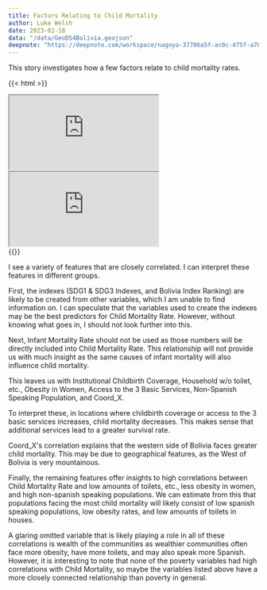 ```yaml
---
title: Factors Relating to Child Mortality
author: Luke Welsh
date: 2023-02-18
data: "/data/GeoDS4Bolivia.geojson"
deepnote: "https://deepnote.com/workspace/nagoya-37706a5f-ac0c-475f-a705-6cb1d48afb20/project/Nagoya-0106b077-076a-4293-bd5e-ee96c5019ca7/notebook/graphing_bolivia-b0a17adb60f14867b8dd621a1f3072d5"
---
```


This story investigates how a few factors relate to child mortality rates.

{{< html >}}
<div class="flex flex-row w-full gap-2">
  <iframe 
    class="flex-1 aspect-[8/7]"
    title="embedded cell output"
    src='https://embed.deepnote.com/0106b077-076a-4293-bd5e-ee96c5019ca7/b0a17adb60f14867b8dd621a1f3072d5/aa4bd3c87d9b4222b0e3c03895374ef3?height=346.72918701171875'
  ></iframe>
  <iframe 
    class="flex-1 aspect-[8/7]"
    title="embedded cell output"
    src="https://embed.deepnote.com/0106b077-076a-4293-bd5e-ee96c5019ca7/b0a17adb60f14867b8dd621a1f3072d5/f1278fed86fd435c84419ea9a8457eef?height=274.3645935058594"
  ></iframe>
</div>
{{</ html >}}

I see a variety of features that are closely correlated. I can interpret these features in different groups.

First, the indexes (SDG1 & SDG3 Indexes, and Bolivia Index Ranking) are likely to be created from other variables, which I am unable to find information on. I can speculate that the variables used to create the indexes may be the best predictors for Child Mortality Rate. However, without knowing what goes in, I should not look further into this.

Next, Infant Mortality Rate should not be used as those numbers will be directly included into Child Mortality Rate. This relationship will not provide us with much insight as the same causes of infant mortality will also influence child mortality.

This leaves us with Institutional Childbirth Coverage, Household w/o toilet, etc., Obesity in Women, Access to the 3 Basic Services, Non-Spanish Speaking Population, and Coord_X. 

To interpret these, in locations where childbirth coverage or access to the 3 basic services increases, child mortality decreases. This makes sense that additional services lead to a greater survival rate. 

Coord_X's correlation explains that the western side of Bolivia faces greater child mortality. This may be due to geographical features, as the West of Bolivia is very mountainous.

Finally, the remaining features offer insights to high correlations between Child Mortality Rate and low amounts of toilets, etc., less obesity in women, and high non-spanish speaking populations. We can estimate from this that populations facing the most child mortality will likely consist of low spanish speaking populations, low obesity rates, and low amounts of toilets in houses. 

A glaring omitted variable that is likely playing a role in all of these correlations is wealth of the communities as wealthier communities often face more obesity, have more toilets, and may also speak more Spanish. However, it is interesting to note that none of the poverty variables had high correlations with Child Mortality, so maybe the variables listed above have a more closely connected relationship than poverty in general.
